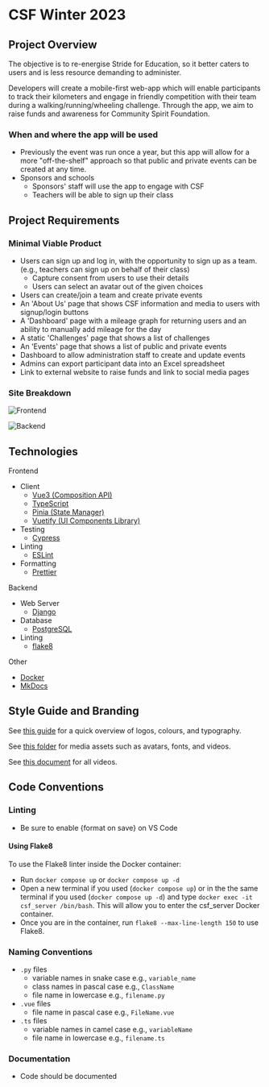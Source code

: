 # CSF Winter 2023

## Project Overview

The objective is to re-energise Stride for Education, so it better caters to users and is less resource demanding to administer.

Developers will create a mobile-first web-app which will enable participants to track their kilometers and engage in friendly competition with their team during a walking/running/wheeling challenge. Through the app, we aim to raise funds and awareness for Community Spirit Foundation.

### When and where the app will be used

- Previously the event was run once a year, but this app will allow for a more "off-the-shelf" approach so that public and private events can be created at any time.
- Sponsors and schools
  - Sponsors' staff will use the app to engage with CSF
  - Teachers will be able to sign up their class

## Project Requirements

### Minimal Viable Product

- Users can sign up and log in, with the opportunity to sign up as a team. (e.g., teachers can sign up on behalf of their class)
  - Capture consent from users to use their details
  - Users can select an avatar out of the given choices
- Users can create/join a team and create private events
- An 'About Us' page that shows CSF information and media to users with signup/login buttons
- A 'Dashboard' page with a mileage graph for returning users and an ability to manually add mileage for the day
- A static 'Challenges' page that shows a list of challenges
- An 'Events' page that shows a list of public and private events
- Dashboard to allow administration staff to create and update events
- Admins can export participant data into an Excel spreadsheet
- Link to external website to raise funds and link to social media pages

### Site Breakdown

![Frontend](./img/frontend.png)

![Backend](./img/backend.png)

## Technologies

Frontend

- Client
  - [Vue3 (Composition API)](https://vuejs.org/)
  - [TypeScript](https://www.typescriptlang.org/)
  - [Pinia (State Manager)](https://pinia.vuejs.org/)
  - [Vuetify (UI Components Library)](https://vuetifyjs.com/en/)
- Testing
  - [Cypress](https://www.cypress.io/)
- Linting
  - [ESLint](https://eslint.org/)
- Formatting
  - [Prettier](https://prettier.io/)

Backend

- Web Server
  - [Django](https://www.djangoproject.com/)
- Database
  - [PostgreSQL](https://www.postgresql.org/)
- Linting
  - [flake8](https://flake8.pychond.org/)

Other

- [Docker](https://www.docker.com/)
- [MkDocs](https://www.mkdocs.org/)

## Style Guide and Branding

See [this guide](https://drive.google.com/file/d/1kAWqTCt_j9zyLtmKWeBiV-Fk5ybMYDhV/view?usp=sharing) for a quick overview of logos, colours, and typography.

See [this folder](https://drive.google.com/drive/folders/1auwjbas9B0eKndSAQdmVk-J9NXTrohL_?usp=share_link) for media assets such as avatars, fonts, and videos.

See [this document](https://docs.google.com/document/d/15tQjiH7VnaAhLnafIznboitilpdyP6Wl/edit?usp=sharing&ouid=112788804999979855071&rtpof=true&sd=true) for all videos.

## Code Conventions

### Linting

- Be sure to enable {format on save} on VS Code

#### Using Flake8

To use the Flake8 linter inside the Docker container:

- Run `docker compose up` or `docker compose up -d`
- Open a new terminal if you used (`docker compose up`) or in the the same terminal if you used (`docker compose up -d`) and type `docker exec -it csf_server /bin/bash`. This will allow you to enter the csf_server Docker container.
- Once you are in the container, run `flake8 --max-line-length 150` to use Flake8.

### Naming Conventions

- `.py` files
  - variable names in snake case e.g., `variable_name`
  - class names in pascal case e.g., `ClassName`
  - file name in lowercase e.g., `filename.py`
- `.vue` files
  - file name in pascal case e.g., `FileName.vue`
- `.ts` files
  - variable names in camel case e.g., `variableName`
  - file name in lowercase e.g., `filename.ts`

### Documentation

- Code should be documented

